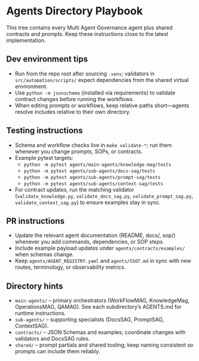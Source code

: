# Agents Directory Playbook

This tree contains every Multi Agent Governance agent plus shared contracts and prompts. Keep these instructions close to the latest implementation.

## Dev environment tips
- Run from the repo root after sourcing `.venv`; validators in `src/automation/scripts/` expect dependencies from the shared virtual environment.
- Use `python -m jsonschema` (installed via requirements) to validate contract changes before running the workflows.
- When editing prompts or workflows, keep relative paths short—agents resolve includes relative to their own directory.

## Testing instructions
- Schema and workflow checks live in `make validate-*`; run them whenever you change prompts, SOPs, or contracts.
- Example pytest targets:
  - `python -m pytest agents/main-agents/knowledge-mag/tests`
  - `python -m pytest agents/sub-agents/docs-sag/tests`
  - `python -m pytest agents/sub-agents/prompt-sag/tests`
  - `python -m pytest agents/sub-agents/context-sag/tests`
- For contract updates, run the matching validator (`validate_knowledge.py`, `validate_docs_sag.py`, `validate_prompt_sag.py`, `validate_context_sag.py`) to ensure examples stay in sync.

## PR instructions
- Update the relevant agent documentation (README, docs/, sop/) whenever you add commands, dependencies, or SOP steps.
- Include example payload updates under `agents/contracts/examples/` when schemas change.
- Keep `agents/AGENT_REGISTRY.yaml` and `agents/SSOT.md` in sync with new routes, terminology, or observability metrics.

## Directory hints
- `main-agents/` – primary orchestrators (WorkFlowMAG, KnowledgeMag, OperationsMAG, QAMAG). See each subdirectory’s AGENTS.md for runtime instructions.
- `sub-agents/` – supporting specialists (DocsSAG, PromptSAG, ContextSAG).
- `contracts/` – JSON Schemas and examples; coordinate changes with validators and DocsSAG rules.
- `shared/` – prompt partials and shared tooling; keep naming consistent so prompts can include them reliably.

